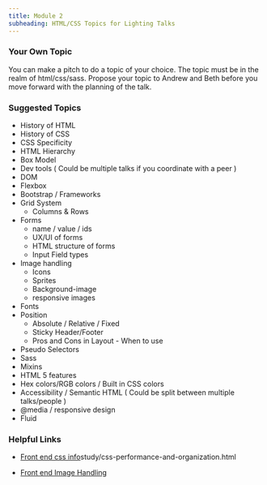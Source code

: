 ```yaml
---
title: Module 2
subheading: HTML/CSS Topics for Lighting Talks
---
```


### Your Own Topic

You can make a pitch to do a topic of your choice. The topic must be in the realm of html/css/sass. Propose your topic to Andrew and Beth before you move forward with the planning of the talk.

### Suggested Topics

* History of HTML
* History of CSS
* CSS Specificity
* HTML Hierarchy
* Box Model
* Dev tools ( Could be multiple talks if you coordinate with a peer )
* DOM
* Flexbox
* Bootstrap / Frameworks
* Grid System
  * Columns & Rows
* Forms
  * name / value / ids
  * UX/UI of forms
  * HTML structure of forms
  * Input Field types
* Image handling
  * Icons
  * Sprites
  * Background-image
  * responsive images
* Fonts
* Position
  * Absolute / Relative / Fixed
  * Sticky Header/Footer
  * Pros and Cons in Layout - When to use
* Pseudo Selectors
* Sass
* Mixins
* HTML 5 features
* Hex colors/RGB colors / Built in CSS colors
* Accessibility / Semantic HTML ( Could be split between multiple talks/people )
* @media / responsive design
* Fluid

### Helpful Links

* [Front end css info](http://frontend.turing.io/independent-)study/css-performance-and-organization.html

* [Front end Image Handling](http://frontend.turing.io/independent-study/image-handling.html)
